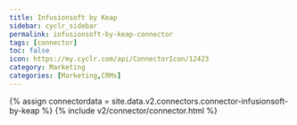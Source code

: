 ```yaml
---
title: Infusionsoft by Keap
sidebar: cyclr_sidebar
permalink: infusionsoft-by-keap-connector
tags: [connector]
toc: false
icon: https://my.cyclr.com/api/ConnectorIcon/12423
category: Marketing
categories: [Marketing,CRMs]
---
```

{% assign connectordata = site.data.v2.connectors.connector-infusionsoft-by-keap %}
{% include v2/connector/connector.html %}	